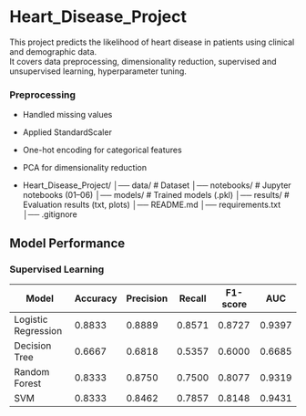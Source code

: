 # Heart_Disease_Project
This project predicts the likelihood of heart disease in patients using clinical and demographic data.  
It covers data preprocessing, dimensionality reduction, supervised and unsupervised learning, hyperparameter tuning.

###  Preprocessing
- Handled missing values  
- Applied StandardScaler  
- One-hot encoding for categorical features  
- PCA for dimensionality reduction

- Heart_Disease_Project/
│── data/                 # Dataset
│── notebooks/            # Jupyter notebooks (01–06)
│── models/               # Trained models (.pkl)
│── results/              # Evaluation results (txt, plots)
│── README.md
│── requirements.txt
│── .gitignore

## Model Performance

### Supervised Learning
| Model                | Accuracy | Precision | Recall | F1-score | AUC   |
|-----------------------|----------|-----------|--------|----------|-------|
| Logistic Regression   | 0.8833   | 0.8889    | 0.8571 | 0.8727   | 0.9397 |
| Decision Tree         | 0.6667   | 0.6818    | 0.5357 | 0.6000   | 0.6685 |
| Random Forest         | 0.8333   | 0.8750    | 0.7500 | 0.8077   | 0.9319 |
| SVM                   | 0.8333   | 0.8462    | 0.7857 | 0.8148   | 0.9431 |
